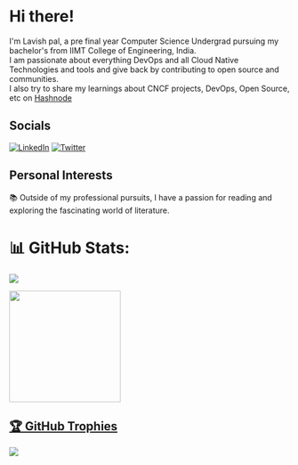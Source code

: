 # Hi there!
I'm Lavish pal, a pre final year Computer Science Undergrad pursuing my bachelor's from IIMT College of Engineering, India.<br>I am passionate about everything  DevOps and all Cloud Native Technologies and tools and give back by contributing to open source and communities.<br>I also try to share my learnings about CNCF projects, DevOps, Open Source, etc on  [Hashnode](https://lavishblog.hashnode.dev/) 

## Socials
 [![LinkedIn](https://img.shields.io/badge/LinkedIn-%230077B5.svg?logo=linkedin&logoColor=white)](https://www.linkedin.com/in/lavish-pal-678165220)  [![Twitter](https://img.shields.io/badge/Twitter-%231DA1F2.svg?logo=Twitter&logoColor=white)](https://twitter.com/lavishpal408)  

## Personal Interests
📚 Outside of my professional pursuits, I have a passion for reading and exploring the fascinating world of literature. 


# 📊 GitHub Stats:
<a> ![](https://github-readme-streak-stats.herokuapp.com/?user=lavishpal&theme=dark&hide_border=false)

<a href="https://github.com/anuraghazra/github-readme-stats">
  <img height=200 align="center" src="https://github-readme-stats.vercel.app/api?username=lavishpal&show_icons=true&theme=transparent" />





## 🏆 GitHub Trophies
![](https://github-profile-trophy.vercel.app/?username=lavishpal&theme=tokyonight&no-frame=false&no-bg=false&margin-w=4)





<!--
**lavishpal/lavishpal** is a ✨ _special_ ✨ repository because its `README.md` (this file) appears on your GitHub profile.

Here are some ideas to get you started:

- 🔭 I’m currently working on ...
- 🌱 I’m currently learning ...
- 👯 I’m looking to collaborate on ...
- 🤔 I’m looking for help with ...
- 💬 Ask me about ...
- 📫 How to reach me: ...
- 😄 Pronouns: ...
- ⚡ Fun fact: ...
-->
